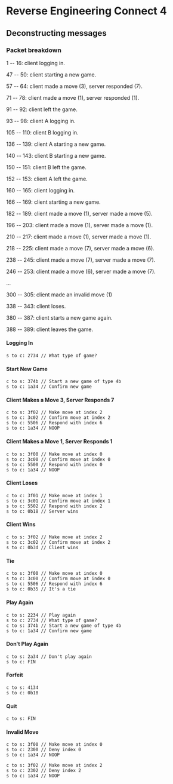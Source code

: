 # Reverse Engineering Connect 4

## Deconstructing messages

### Packet breakdown

1 -- 16: client logging in.

47 -- 50: client starting a new game.

57 -- 64: client made a move (3), server responded (7).

71 -- 78: client made a move (1), server responded (1).

91 -- 92: client left the game.

93 -- 98: client A logging in.

105 -- 110: client B logging in.

136 -- 139: client A starting a new game.

140 -- 143: client B starting a new game.

150 -- 151: client B left the game.

152 -- 153: client A left the game.

160 -- 165: client logging in.

166 -- 169: client starting a new game.

182 -- 189: client made a move (1), server made a move (5).

196 -- 203: client made a move (1), server made a move (1).

210 -- 217: client made a move (1), server made a move (1).

218 -- 225: client made a move (7), server made a move (6).

238 -- 245: client made a move (7), server made a move (7).

246 -- 253: client made a move (6), server made a move (7).

...

300 -- 305: client made an invalid move (1)

338 -- 343: client loses.

380 -- 387: client starts a new game again.

388 -- 389: client leaves the game.

#### Logging In

```
s to c: 2734 // What type of game?
```

#### Start New Game

```
c to s: 374b // Start a new game of type 4b
s to c: 1a34 // Confirm new game
```

#### Client Makes a Move 3, Server Responds 7

```
c to s: 3f02 // Make move at index 2
s to c: 3c02 // Confirm move at index 2
s to c: 5506 // Respond with index 6
s to c: 1a34 // NOOP
```

#### Client Makes a Move 1, Server Responds 1

```
c to s: 3f00 // Make move at index 0
s to c: 3c00 // Confirm move at index 0
s to c: 5500 // Respond with index 0
s to c: 1a34 // NOOP
```

#### Client Loses

```
c to c: 3f01 // Make move at index 1
s to c: 3c01 // Confirm move at index 1
s to c: 5502 // Respond with index 2
s to c: 0b18 // Server wins
```

#### Client Wins

```
c to s: 3f02 // Make move at index 2
s to c: 3c02 // Confirm move at index 2
s to c: 0b3d // Client wins
```

#### Tie

```
c to s: 3f00 // Make move at index 0
s to c: 3c00 // Confirm move at index 0
s to c: 5506 // Respond with index 6
s to c: 0b35 // It's a tie
```

#### Play Again

```
c to s: 2234 // Play again
s to c: 2734 // What type of game?
c to s: 374b // Start a new game of type 4b
s to c: 1a34 // Confirm new game
```

#### Don't Play Again

```
c to s: 2a34 // Don't play again
s to c: FIN
```

#### Forfeit

```
c to s: 4134
s to c: 0b18
```



#### Quit

```
c to s: FIN
```

#### Invalid Move

```
c to s: 3f00 // Make move at index 0
s to c: 2300 // Deny index 0
s to c: 1a34 // NOOP
```

```
c to s: 3f02 // Make move at index 2
s to c: 2302 // Deny index 2
s to c: 1a34 // NOOP
```























